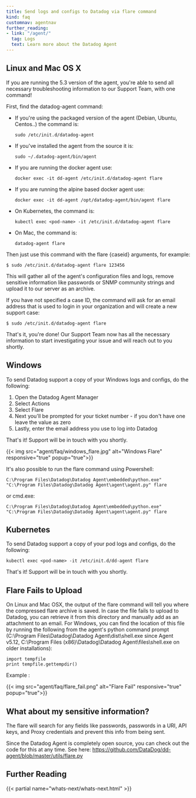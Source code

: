 ```yaml
---
title: Send logs and configs to Datadog via flare command
kind: faq
customnav: agentnav
further_reading:
- link: "/agent/"
  tag: Logs
  text: Learn more about the Datadog Agent
---
```


## Linux and Mac OS X

If you are running the 5.3 version of the agent, you're able to send all necessary troubleshooting information to our Support Team, with one command!

First, find the datadog-agent command:

* If you're using the packaged version of the agent (Debian, Ubuntu, Centos..) the command is: 
    ```
    sudo /etc/init.d/datadog-agent
    ```
* If you've installed the agent from the source it is: 
    ```
    sudo ~/.datadog-agent/bin/agent
    ```
* If you are running the docker agent use:
    ```
    docker exec -it dd-agent /etc/init.d/datadog-agent flare
    ```
* If you are running the alpine based docker agent use:
    ```
    docker exec -it dd-agent /opt/datadog-agent/bin/agent flare
    ```
* On Kubernetes, the command is: 
    ```
    kubectl exec <pod-name> -it /etc/init.d/datadog-agent flare
    ```
* On Mac, the command is:
    ```
    datadog-agent flare
    ```

Then just use this command with the flare {caseid} arguments, for example:
```
$ sudo /etc/init.d/datadog-agent flare 123456
```

This will gather all of the agent's configuration files and logs, remove sensitive information like passwords or SNMP community strings and upload it to our server as an archive.

If you have not specified a case ID, the command will ask for an email address that is used to login in your organization and will create a new support case: 
```
$ sudo /etc/init.d/datadog-agent flare
```

That's it, you're done! Our Support Team now has all the necessary information to start investigating your issue and will reach out to you shortly.

## Windows

To send Datadog support a copy of your Windows logs and configs, do the following:

1. Open the Datadog Agent Manager
2. Select Actions
3. Select Flare
4. Next you'll be prompted for your ticket number - if you don't have one leave the value as zero
5. Lastly, enter the email address you use to log into Datadog

That's it! Support will be in touch with you shortly.

{{< img src="agent/faq/windows_flare.jpg" alt="Windows Flare" responsive="true" popup="true">}}

It's also possible to run the flare command using Powershell:

```
C:\Program Files\Datadog\Datadog Agent\embedded\python.exe" "C:\Program Files\Datadog\Datadog Agent\agent\agent.py" flare
```
or cmd.exe:
```
C:\Program Files\Datadog\Datadog Agent\embedded\python.exe" "C:\Program Files\Datadog\Datadog Agent\agent\agent.py" flare
```

## Kubernetes

To send Datadog support a copy of your pod logs and configs, do the following:
```
kubectl exec <pod-name> -it /etc/init.d/dd-agent flare
```

That's it! Support will be in touch with you shortly. 

## Flare Fails to Upload

On Linux and Mac OSX, the output of the flare command will tell you where the compressed flare archive is saved. In case the file fails to upload to Datadog, you can retrieve it from this directory and manually add as an attachment to an email. For Windows, you can find the location of this file by running the following from the agent's python command prompt (C:\Program Files\Datadog\Datadog Agent\dist\shell.exe since Agent v5.12, C:\Program Files (x86)\Datadog\Datadog Agent\files\shell.exe on older installations):

```
import tempfile
print tempfile.gettempdir()
```

Example : 

{{< img src="agent/faq/flare_fail.png" alt="Flare Fail" responsive="true" popup="true">}}


## What about my sensitive information? 

The flare will search for any fields like passwords, passwords in a URI, API keys, and Proxy credentials and prevent this info from being sent. 

Since the Datadog Agent is completely open source, you can check out the code for this at any time. See here: https://github.com/DataDog/dd-agent/blob/master/utils/flare.py

## Further Reading

{{< partial name="whats-next/whats-next.html" >}}